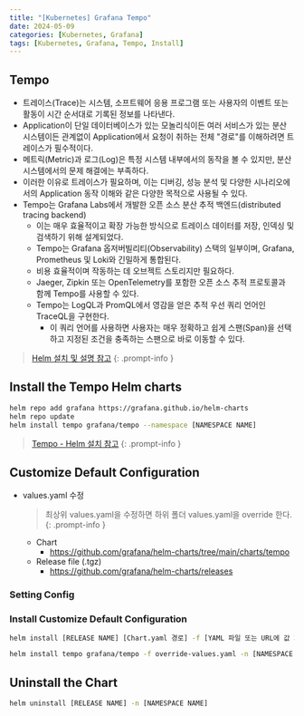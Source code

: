 ```yaml
---
title: "[Kubernetes] Grafana Tempo"
date: 2024-05-09
categories: [Kubernetes, Grafana]
tags: [Kubernetes, Grafana, Tempo, Install]
---
```


## Tempo
- 트레이스(Trace)는 시스템, 소프트웨어 응용 프로그램 또는 사용자의 이벤트 또는 활동이 시간 순서대로 기록된 정보를 나타낸다.
- Application이 단일 데이터베이스가 있는 모놀리식이든 여러 서비스가 있는 분산 시스템이든 관계없이 Application에서 요청이 취하는 전체 "경로"를 이해하려면 트레이스가 필수적이다.
- 메트릭(Metric)과 로그(Log)은 특정 시스템 내부에서의 동작을 볼 수 있지만, 분산 시스템에서의 문제 해결에는 부족하다.
- 이러한 이유로 트레이스가 필요하며, 이는 디버깅, 성능 분석 및 다양한 시나리오에서의 Application 동작 이해와 같은 다양한 목적으로 사용될 수 있다.
- Tempo는 Grafana Labs에서 개발한 오픈 소스 분산 추적 백엔드(distributed tracing backend)
  - 이는 매우 효율적이고 확장 가능한 방식으로 트레이스 데이터를 저장, 인덱싱 및 검색하기 위해 설계되었다.
  - Tempo는 Grafana 옵저버빌리티(Observability) 스택의 일부이며, Grafana, Prometheus 및 Loki와 긴밀하게 통합된다.
  - 비용 효율적이며 작동하는 데 오브젝트 스토리지만 필요하다.
  - Jaeger, Zipkin 또는 OpenTelemetry를 포함한 오픈 소스 추적 프로토콜과 함께 Tempo를 사용할 수 있다.
  - Tempo는 LogQL과 PromQL에서 영감을 얻은 추적 우선 쿼리 언어인 TraceQL을 구현한다.
    - 이 쿼리 언어를 사용하면 사용자는 매우 정확하고 쉽게 스팬(Span)을 선택하고 지정된 조건을 충족하는 스팬으로 바로 이동할 수 있다.


> [Helm 설치 및 설명 참고](https://kyungryeol-yoon.github.io/posts/kubernetes-helm/)
{: .prompt-info }

## Install the Tempo Helm charts
```bash
helm repo add grafana https://grafana.github.io/helm-charts
helm repo update
helm install tempo grafana/tempo --namespace [NAMESPACE NAME]
```

> [Tempo - Helm 설치 참고](https://grafana.com/docs/tempo/latest/setup/helm-chart/)
{: .prompt-info }

## Customize Default Configuration
- values.yaml 수정
  > 최상위 values.yaml을 수정하면 하위 폴더 values.yaml을 override 한다.
  {: .prompt-info }
  - Chart
    - https://github.com/grafana/helm-charts/tree/main/charts/tempo
  - Release file (.tgz)
    - https://github.com/grafana/helm-charts/releases

### Setting Config

### Install Customize Default Configuration
```bash
helm install [RELEASE NAME] [Chart.yaml 경로] -f [YAML 파일 또는 URL에 값 지정 (여러 개를 지정가능)] -n [NAMESPACE NAME]
```

```bash
helm install tempo grafana/tempo -f override-values.yaml -n [NAMESPACE NAME]
```

## Uninstall the Chart
```bash
helm uninstall [RELEASE NAME] -n [NAMESPACE NAME]
```